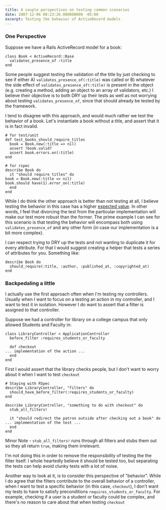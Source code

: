 ```yaml
---
title: A couple perspectives on testing common scenarios
date: 2007-12-06 00:23:26.000000000 -05:00
excerpt: Testing the behavior of ActiveRecord models
---
```

### One Perspective

Suppose we have a Rails ActiveRecord model for a book:

    class Book < ActiveRecord::Base
      validates_presence_of :title
    end


Some people suggest testing the validation of the title by just checking to see if either A) `validates_presence_of(:title)` was called or B) whatever the side effect of `validates_presence_of(:title)` is present in the object (e.g. creating a method, adding an object to an array of validators, etc.) I believe their objective is to both DRY up their tests as well as not worrying about testing `validates_presence_of`, since that should already be tested by the framework.

I tend to disagree with this approach, and would much rather we test the behavior of a book. Let's instantiate a book without a title, and assert that it is in fact invalid.


    # for test/unit
    def test_books_should_require_titles
      book = Book.new(:title => nil)
      assert !book.valid?
      assert book.errors.on(:title)
    end

    # for rspec
    describe Book do
      it "should require titles" do
	book = Book.new(:title => nil)
	book.should have(1).error_on(:title)
      end
    end


While I do think the other approach is better than not testing at all, I believe testing the behavior in this case has a higher [expected value](http://en.wikipedia.org/wiki/Expected_value). In other words, I feel that divorcing the test from the particular implementation will make our test more robust than the former. The prime example I can see for this scenario is that testing the behavior will encompass both using `validates_presence_of` and any other form (in case our implementation is a bit more complex).

I can respect trying to DRY up the tests and not wanting to duplicate it for every attribute. For that I would suggest creating a helper that tests a series of attributes for you. Something like:

    describe Book do
      should_require(:title, :author, :published_at, :copyrighted_at)
    end


### Backpedaling a little

I actually use the first approach often when I'm testing my controllers. Usually when I want to focus on a testing an action in my controller, and I want to test it in isolation. However I do want to assert that a filter is assigned to that controller.

Suppose we had a controller for library on a college campus that only allowed Students and Faculty in:

    class LibraryController < ApplicationController
      before_filter :requires_students_or_faculty

      def checkout
	... implementation of the action ...
      end
    end


First I would assert that the library checks people, but I don't want to worry about it when I want to test `checkout`

    # Staying with RSpec
    describe LibraryController, "filters" do
      should_have_before_filter(:requires_students_or_faculty)
    end

    describe LibraryController, "something to do with checkout" do
      stub_all_filters!

      it "should redirect the patron outside after checking out a book" do
	... implementation of the test ...
      end
    end


Minor Note - `stub_all_filters!` runs through all filters and stubs them out so they all return `true`, making them irrelevant.

I'm not doing this in order to remove the responsibility of testing the the filter itself. I whole heartedly believe it should be tested too, but separating the tests can help avoid clunky tests with a lot of noise.

Another way to look at it, is to consider this perspective of "behavior". While I do agree that the filters contribute to the overall behavior of a controller, when I want to test a specific behavior (in this case, `checkout`), I don't want my tests to have to satisfy preconditions `requires_students_or_faculty`. For example, checking if a user is a student or faculty could be complex, and there's no reason to care about that when testing `checkout`

